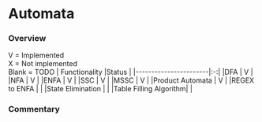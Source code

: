 # Automata

### Overview
V = Implemented   
X = Not implemented  
Blank = TODO
| Functionality         |Status |
|-----------------------|:-:|
|DFA                    | V | 
|NFA                    | V |
|ENFA                   | V |
|SSC                    | V |
|MSSC                   | V |
|Product Automata       | V |
|REGEX to ENFA          |   |
|State Elimination      |   |
|Table Filling Algorithm|   |

### Commentary

